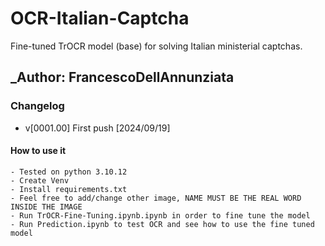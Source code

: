 # OCR-Italian-Captcha
Fine-tuned TrOCR model (base) for solving Italian ministerial captchas.

## _Author: FrancescoDellAnnunziata

### Changelog
- v[0001.00] First push [2024/09/19]

#### How to use it
    - Tested on python 3.10.12
    - Create Venv
    - Install requirements.txt
    - Feel free to add/change other image, NAME MUST BE THE REAL WORD INSIDE THE IMAGE
    - Run TrOCR-Fine-Tuning.ipynb.ipynb in order to fine tune the model
    - Run Prediction.ipynb to test OCR and see how to use the fine tuned model